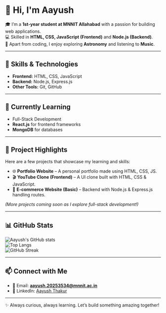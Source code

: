 # 👋 Hi, I'm Aayush  

🎓 I’m a **1st-year student at MNNIT Allahabad** with a passion for building web applications.  
💻 Skilled in **HTML, CSS, JavaScript (Frontend)** and **Node.js (Backend)**.  
🌌 Apart from coding, I enjoy exploring **Astronomy** and listening to **Music**.  

---

## 🚀 Skills & Technologies
- **Frontend:** HTML, CSS, JavaScript  
- **Backend:** Node.js, Express.js  
- **Other Tools:** Git, GitHub  

---

## 🌱 Currently Learning
- Full-Stack Development  
- **React.js** for frontend frameworks  
- **MongoDB** for databases  

---

## 📌 Project Highlights
Here are a few projects that showcase my learning and skills:  
- 🌐 **Portfolio Website** – A personal portfolio made using HTML, CSS, JS.  
- 🎬 **YouTube Clone (Frontend)** – A UI clone built with HTML, CSS & JavaScript.  
- 🛒 **E-commerce Website (Basic)** – Backend with Node.js & Express.js handling routes.  

*(More projects coming soon as I explore full-stack development!)*  

---

## 📊 GitHub Stats
![Aayush's GitHub stats](https://github-readme-stats.vercel.app/api?username=Aayush20253534&show_icons=true&theme=tokyonight)  
![Top Langs](https://github-readme-stats.vercel.app/api/top-langs/?username=Aayush20253534&layout=compact&theme=tokyonight)  
![GitHub Streak](https://streak-stats.demolab.com?user=Aayush20253534&theme=tokyonight&hide_border=true)  

---

## 📫 Connect with Me
- 📧 Email: **aayush.20253534@mnnit.ac.in**  
- 💼 LinkedIn: [Aayush Thakur](https://www.linkedin.com/in/aayush-thakur-a944aa353/)  

---

✨ Always curious, always learning. Let’s build something amazing together!

